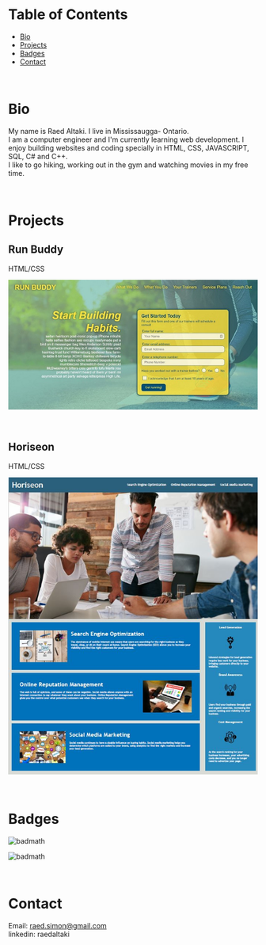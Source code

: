 # Table of Contents

* [Bio](#bio)
* [Projects](#projects)
* [Badges](#badges)
* [Contact](#contact)

<br/>

# Bio

 My name is Raed Altaki. I live in Mississaugga- Ontario.<br/>
I am a computer engineer and I'm currently learning web development. 
I enjoy building websites and coding specially in HTML, CSS, JAVASCRIPT, SQL, C# and C++. <br/>
I like to go hiking, working out in the gym and watching movies in my free time.

<br/>

# Projects 

## Run Buddy
HTML/CSS


![page Image 1](./assets/images/run-buddy-readme.jpg)

<br/>

## Horiseon
HTML/CSS


![page Image 2](./assets/images/Horiseon.JPG)

<br/>

# Badges

![badmath](https://img.shields.io/badge/HTML-100.0%25-blue)

![badmath](https://img.shields.io/badge/CSS-100.0%25-blue)

<br/>

# Contact

Email: raed.simon@gmail.com <br/>
linkedin: raedaltaki

